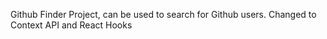 Github Finder Project, can be used to search for Github users.
Changed to Context API and React Hooks
